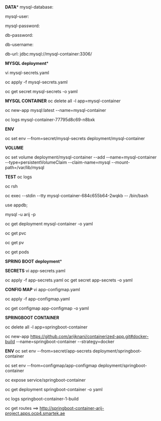 
********DATA*********
mysql-database: 

mysql-user:

mysql-password:

db-password: 

db-username: 

db-url: jdbc:mysql://mysql-container:3306/


********MYSQL deployment*********

vi mysql-secrets.yaml

oc apply -f mysql-secrets.yaml

oc get secret mysql-secrets -o yaml

**MYSQL CONTAINER**
oc delete all -l app=mysql-container

oc new-app mysql:latest --name=mysql-container 

oc logs mysql-container-77795d8c69-n8bxk

**ENV**

oc set env --from=secret/mysql-secrets  deployment/mysql-container

**VOLUME**

oc set volume deployment/mysql-container --add --name=mysql-container --type=persistentVolumeClaim --claim-name=mysql --mount-path=/var/lib/mysql



**TEST**
oc logs

oc rsh  

oc exec --stdin --tty mysql-container-684c655b64-2wqkb -- /bin/bash

use appdb;

mysql -u arij -p

oc get deployment mysql-container -o yaml

oc get pvc 

oc get pv 

oc get pods 


********SPRING BOOT deployment*********

**SECRETS**
vi app-secrets.yaml

oc apply -f app-secrets.yaml
oc get secret app-secrets -o yaml

**CONFIG MAP**
vi app-configmap.yaml

oc apply -f app-configmap.yaml

oc get configmap app-configmap -o yaml


**SPRINGBOOT CONTAINER**

oc delete all -l app=springboot-container

oc new-app https://github.com/arijknani/containerized-app.git#docker-build --name=springboot-container --strategy=docker

**ENV**
oc set env --from=secret/app-secrets  deployment/springboot-container

oc set env --from=configmap/app-configmap  deployment/springboot-container

oc expose service/springboot-container

oc get deployment springboot-container -o yaml

oc logs springboot-container-1-build

oc get routes ==>  http://springboot-container-arij-project.apps.ocp4.smartek.ae






